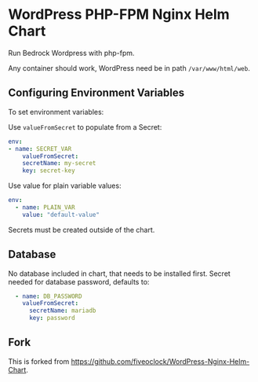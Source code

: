 # WordPress PHP-FPM Nginx Helm Chart

Run Bedrock Wordpress with php-fpm.

Any container should work, WordPress need be in path `/var/www/html/web`.

## Configuring Environment Variables

To set environment variables:

Use `valueFromSecret` to populate from a Secret:

```yaml
env:
- name: SECRET_VAR
    valueFromSecret:
    secretName: my-secret
    key: secret-key
```

Use value for plain variable values:

```yaml
env:
  - name: PLAIN_VAR
    value: "default-value"
```

Secrets must be created outside of the chart.

## Database

No database included in chart, that needs to be installed first.
Secret needed for database password, defaults to:

```yaml
  - name: DB_PASSWORD
    valueFromSecret:
      secretName: mariadb
      key: password
```

## Fork

This is forked from <https://github.com/fiveoclock/WordPress-Nginx-Helm-Chart>.
